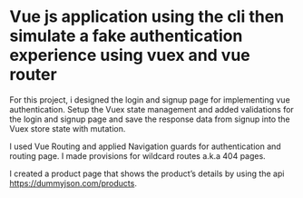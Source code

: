 # Vue js application using the cli then simulate a fake authentication experience using vuex and vue router

For this project, i designed the login and signup page for implementing vue authentication. Setup the Vuex state management and added validations for the login and signup page and save the response data from signup into the Vuex store state with mutation.

I used Vue Routing and applied Navigation guards for authentication and routing page.  I made provisions for wildcard routes a.k.a 404 pages.

I created a product page that shows the product’s details by using the api https://dummyjson.com/products.
